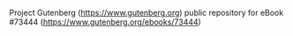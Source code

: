Project Gutenberg (https://www.gutenberg.org) public repository for eBook #73444 (https://www.gutenberg.org/ebooks/73444)
